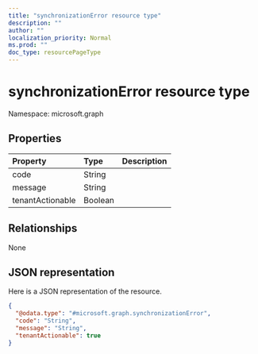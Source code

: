 ```yaml
---
title: "synchronizationError resource type"
description: ""
author: ""
localization_priority: Normal
ms.prod: ""
doc_type: resourcePageType
---
```


# synchronizationError resource type


Namespace: microsoft.graph



## Properties
|Property|Type|Description|
|:---|:---|:---|
|code|String||
|message|String||
|tenantActionable|Boolean||

## Relationships
None

## JSON representation
Here is a JSON representation of the resource.
<!-- {
  "blockType": "resource",
  "@odata.type": "microsoft.graph.synchronizationError"
}
-->
``` json
{
  "@odata.type": "#microsoft.graph.synchronizationError",
  "code": "String",
  "message": "String",
  "tenantActionable": true
}
```

